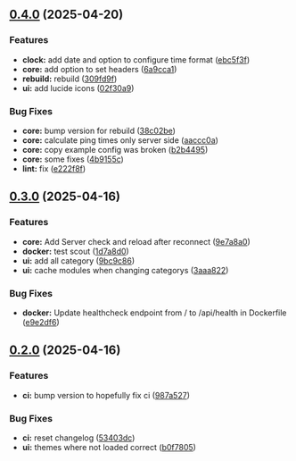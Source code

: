 ## [0.4.0](https://github.com/wuast94/linkus/compare/v0.3.0...v0.4.0) (2025-04-20)


### Features

* **clock:** add date and option to configure time format ([ebc5f3f](https://github.com/wuast94/linkus/commit/ebc5f3fd6817a979ee51123a7225162e09e4d479))
* **core:** add option to set headers ([6a9cca1](https://github.com/wuast94/linkus/commit/6a9cca1450c123b7630aba183bb8dc82b6506191))
* **rebuild:** rebuild ([309fd9f](https://github.com/wuast94/linkus/commit/309fd9f78fd10f542805f9c6ed6908afd7d141ec))
* **ui:** add lucide icons ([02f30a9](https://github.com/wuast94/linkus/commit/02f30a9747d10e4d4fd86a5cf486a26ae7836613))


### Bug Fixes

* **core:** bump version for rebuild ([38c02be](https://github.com/wuast94/linkus/commit/38c02bec03ebad74892f80e2e35d7b328fbbabf9))
* **core:** calculate ping times only server side ([aaccc0a](https://github.com/wuast94/linkus/commit/aaccc0aea7d49c4cb72f16a58ffd185e830a3193))
* **core:** copy example config was broken ([b2b4495](https://github.com/wuast94/linkus/commit/b2b4495e47d5f880c63917f4136d520ee7368e4a))
* **core:** some fixes ([4b9155c](https://github.com/wuast94/linkus/commit/4b9155c72de4b99d41b5a3e94c742762b83b7f01))
* **lint:** fix ([e222f8f](https://github.com/wuast94/linkus/commit/e222f8f16a1780f3c5117a8480ce7da41be1662a))

## [0.3.0](https://github.com/wuast94/linkus/compare/v0.2.0...v0.3.0) (2025-04-16)


### Features

* **core:** Add Server check and reload after reconnect ([9e7a8a0](https://github.com/wuast94/linkus/commit/9e7a8a0bb5978ad5267a674d678bc26c93410268))
* **docker:** test scout ([1d7a8d0](https://github.com/wuast94/linkus/commit/1d7a8d0ca15e090f385c62d2e8db86f963717817))
* **ui:** add all category ([9bc9c86](https://github.com/wuast94/linkus/commit/9bc9c86736ab7223e3f484fc766b72c60398c610))
* **ui:** cache modules when changing categorys ([3aaa822](https://github.com/wuast94/linkus/commit/3aaa822d7187b14d51b290f39e69e951ca2ba6ad))


### Bug Fixes

* **docker:** Update healthcheck endpoint from / to /api/health in Dockerfile ([e9e2df6](https://github.com/wuast94/linkus/commit/e9e2df6e58dff40c20996dbf428d6ae51e7dc12c))

## [0.2.0](https://github.com/wuast94/linkus/compare/b0f78059ba7fd286fa538f40f4aa4374a35b51c4...v0.2.0) (2025-04-16)


### Features

* **ci:** bump version to hopefully fix ci ([987a527](https://github.com/wuast94/linkus/commit/987a527ba8fc0e6cb56374b7754f31afa05552f7))


### Bug Fixes

* **ci:** reset changelog ([53403dc](https://github.com/wuast94/linkus/commit/53403dcbc58bad37d27a659dcc8639d61f3228ec))
* **ui:** themes where not loaded correct ([b0f7805](https://github.com/wuast94/linkus/commit/b0f78059ba7fd286fa538f40f4aa4374a35b51c4))

